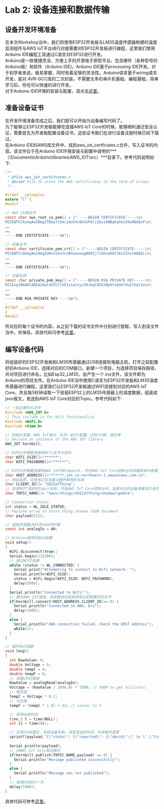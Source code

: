 # Lab 2: 设备连接和数据传输
## 设备开发环境准备
在本次Workshop当中，我们将使用ESP32开发板与LM35温度传感器构建的温度监测组件与AWS IoT平台进行对接需要对ESP32开发板进行编程，这里我们使用Arduino IDE编程工具通过C语言对ESP32进行开发。<br>
Arduino是一款便捷灵活、方便上手的开源电子原型平台。包含硬件（各种型号的Arduino板）和软件（Arduino IDE)。Arduino IDE基于processing IDE开发。对于初学者来说，极易掌握，同时有着足够的灵活性。Arduino语言基于wiring语言开发，是对 AVR-GCC库的二次封装，不需要太多的单片机基础、编程基础，简单学习后，你也可以快速的进行开发。<br>
对于Arduino IDE环境的安装与配置，请点击[这里](https://github.com/steelren/aws_iot_core_workshop/blob/master/arduino.env.md)。<br>

## 准备设备证书
在开发环境准备完成之后，我们就可以开始为设备编写代码了。<br>
为了能够让ESP32开发板能够在连接AWS IoT Core的时候，能够顺利通过安全认证，需要首先为开发板配置设备证书，这些证书我们在进行设备注册时候已经下载过。<br>
在Arduino IDE的AWS库文件中，找到aws_iot_certficates.c文件，写入证书的内容。该文件位于在Arduino IDE环境安装与配置中说明的***（\Documents\Arduino\libraries\AWS_IOT\src）***目录下。参考代码说明如下:<br>
```C
/**
 * @file aws_iot_certifcates.c
 * @brief File to store the AWS certificates in the form of arrays
 */

#ifdef __cplusplus
extern "C" {
#endif

// AWS CA根证书
const char aws_root_ca_pem[] = {"-----BEGIN CERTIFICATE-----\n\
MIIDQTCCAimgAwIBAgITBmyfz5m/jAo54vB4ikPmljZbyjANBgkqhkiG9w0BAQsF\n\
……
……
-----END CERTIFICATE-----\n"};

// 设备证书
const char certificate_pem_crt[] = {"-----BEGIN CERTIFICATE-----\n\
MIIDWTCCAkGgAwIBAgIUWxxS4xnnzBXoaoxwgWQ9Ij7ikKswDQYJKoZIhvcNAQEL\n\
……
……
-----END CERTIFICATE-----\n"};

// 设备私钥
const char private_pem_key[] = {"-----BEGIN RSA PRIVATE KEY-----\n\
MIIEogIBAAKCAQEA26qt4XZCtlUSIz1acsyiXHJmqCEEkXBp6YuQUeT4wIihqr2w\n\
……
……
-----END RSA PRIVATE KEY-----\n"};

#ifdef __cplusplus
}
#endif
```
所对应的每个证书的内容，从之前下载的证书文件中分别进行提取，写入到该文件当中，并保存。具体代码可参考[这里](https://github.com/steelren/aws_iot_core_workshop/blob/master/code/aws_iot_certficates.c)。<br>

## 编写设备代码
将组装好的ESP32开发板和LM35传感器通过USB连接到电脑主机，打开之前配置好的Arduino IDE，选择对应的COM接口，新建一个项目，为选择项目保存路径，并对项目进行命名，比如Esp32_LM35，会产生一个.ino文件，该文件即为Arduino的项目文件。在Arduino IDE当中使用C语言为ESP32开发板和LM35温度传感器进行编程，这里我们让ESP32开发板通过WIFI连接到对应的AWS IoT Core，并且每5秒钟读取一下安装ESP32上的LM35传感器上的温度数据，组装成json报文，发送到AWS IoT Core对应的Topic。参考代码如下:<br>
```C
// 一些必要的头文件
#include <AWS_IOT.h>
// This include is for Wifi functionality
#include <WiFi.h>
#include <time.h>

// 初始化变量，AWS IoT端点、队列，WIFI配置，LM35引脚，报文等
// Declare an instance of the AWS IOT library
AWS_IOT hornbill;

// ESP32所需要连接的Wifi名字与密码
char WIFI_SSID[]="******";
char WIFI_PASSWORD[]="******";

// ESP32所需要连接的AWS IoT的Endpoint，可在AWS IoT Core控制台的设置菜单中查看
char HOST_ADDRESS[]="******.iot.cn-northwest-1.amazonaws.com.cn";
// 物品名称，可使用之前设备注册所使用的名称
char CLIENT_ID[]= "SHIIoTThing";
// 发送MQTT消息的Topic名称，可在AWS IoT Core控制台中，选择对应的设备查看其已有的影子Topic，也可以使用自定义的Topic
char TOPIC_NAME[]= "$aws/things/SHIIoTThing/shadow/update";

// Connection status
int status = WL_IDLE_STATUS;
// Payload array to store thing shadow JSON document
char payload[512];

// 温度传感器LM35所对应的针脚
const int analogIn = A0;

// Arduino程序初始化函数
void setup()
{
  WiFi.disconnect(true);
  Serial.begin(115200);
  // 建立WIFI连接
  while (status != WL_CONNECTED) {
    Serial.print("Attempting to connect to Wifi network: ");
    Serial.println(WIFI_SSID);
    status = WiFi.begin(WIFI_SSID, WIFI_PASSWORD);
    delay(5000);
  }
  Serial.println("Connected to Wifi!");
  // 建立AWS IoT连接，该连接会在底层调用之前配置好的证书
  if(hornbill.connect(HOST_ADDRESS,CLIENT_ID)== 0) {
    Serial.println("Connected to AWS, bru");
    delay(1000);
  }
  else {
    Serial.println("AWS connection failed, Check the HOST Address");
    while(1);
  }
}

// 循环执行函数
void loop()
{   
  int RawValue= 0;
  double Voltage = 0;
  double tempC = 0;
  double tempF = 0;
  // 读取LM35数据
  RawValue = analogRead(analogIn);
  Voltage = (RawValue / 2048.0) * 3300; // 5000 to get millivots.
  // 摄氏度
  tempC = Voltage * 0.1;
  // 华氏度
  tempF = (tempC * 1.8) + 32; // conver to F

  // 获得当前时间
  time_t t = time(NULL);
  int ii = time(&t);

  // 生成JSON报文，包括设备名称，消息发送的时间，所采集的温度
  sprintf(payload,"{\"state\": {\"reported\": {\"devid\":\" %s \",\"timestamp\":\" %d \",\"temperature\":\" %f \"}}}",CLIENT_ID, ii, tempC);
  
  Serial.println(payload);
  // 向AWS IoT Core发送报文
  if(hornbill.publish(TOPIC_NAME,payload) == 0) {
    Serial.println("Message published successfully");
  }
  else {
    Serial.println("Message was not published");
  }
  // 每隔5秒执行一次
  delay(5000);  
}
```
具体代码可参考[这里](https://github.com/steelren/aws_iot_core_workshop/blob/master/code/Esp32_LM35.ino)。<br>

